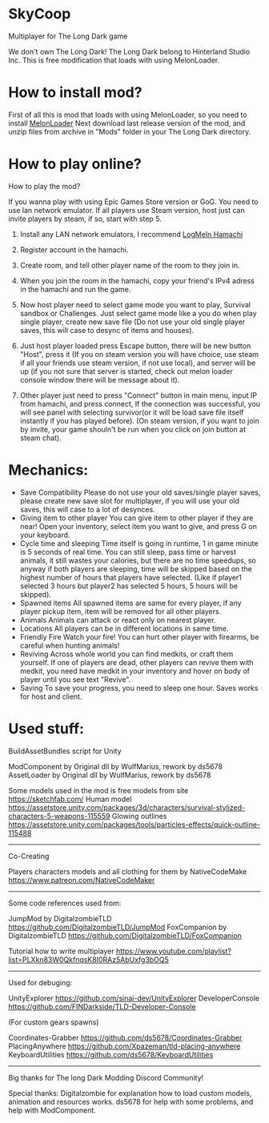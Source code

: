 # SkyCoop
Multiplayer for The Long Dark game

We don't own The Long Dark! The Long Dark belong to Hinterland Studio Inc. 
This is free modification that loads with using MelonLoader.

# How to install mod?

First of all this is mod that loads with using MelonLoader, so you need to install [MelonLoader](https://melonwiki.xyz/#/)
Next download last release version of the mod, and unzip files from archive in "Mods" folder in your The Long Dark directory.


# How to play online?

How to play the mod?

If you wanna play with using Epic Games Store version or GoG. You need to use lan network emulator.
If all players use Steam version, host just can invite players by steam, if so, start with step 5.

1. Install any LAN network emulators, I recommend [LogMeIn Hamachi](https://www.vpn.net/)
2. Register account in the hamachi.
3. Create room, and tell other player name of the room to they join in.
4. When you join the room in the hamachi, copy your friend's IPv4 adress in the hamachi and run the game.

5. Now host player need to select game mode you want to play, Survival sandbox or Challenges. Just select game mode like a you do when play single player, create new save file (Do not use your old single player saves, this will case to desync of items and houses).
6. Just host player loaded press Escape button, there will be new button "Host", press it (If you on steam version  you will have choice, use steam if all your friends use steam version, if not use local), and server will be up (if you not sure that server is started, check out melon loader console window there will be message about it).
7. Other player just need to press "Connect" button in main menu, input IP from hamachi, and press connect, If the connection was successful, you will see panel with selecting survivor(or it will be load save file itself instantly if you has played before).
(On steam version, if you want to join by invite, your game shouln't be run when you click on join button at steam chat).

# Mechanics:
- Save Compatibility Please do not use your old saves/single player saves, please create new save slot for multiplayer, if you will use your old saves, this will case to a lot of desynces.
- Giving item to other player You can give item to other player if they are near! Open your inventory, select item you want to give, and press G on your keyboard.
- Cycle time and sleeping Time itself is going in runtime, 1 in game minute is 5 seconds of real time. You can still sleep, pass time or harvest animals, it still wastes your calories, but there are no time speedups, so anyway if both players are sleeping, time will be skipped based on the highest number of hours that players have selected. (Like if player1 selected 3 hours but player2 has selected 5 hours, 5 hours will be skipped).
- Spawned items All spawned items are same for every player, if any player pickup item, item will be removed for all other players.
- Animals Animals can attack or react only on nearest player.
- Locations All players can be in different locations in same time.
- Friendly Fire Watch your fire! You can hurt other player with firearms, be careful when hunting animals!
- Reviving Across whole world you can find medkits, or craft them yourself. If one of players are dead, other players can revive them with medkit, you need have medkit in your inventory and hover on body of player until you see text "Revive".
-  Saving To save your progress, you need to sleep one hour. Saves works for host and client.


# Used stuff:

BuildAssetBundles script for Unity

ModComponent by Original dll by WulfMarius, rework by ds5678 
AssetLoader by Original dll by WulfMarius, rework by ds5678 

Some models used in the mod is free models from site https://sketchfab.com/
Human model https://assetstore.unity.com/packages/3d/characters/survival-stylized-characters-5-weapons-115559
Glowing outlines https://assetstore.unity.com/packages/tools/particles-effects/quick-outline-115488

----------------------------------------------------------------------

Co-Creating

Players characters models and all clothing for them by NativeCodeMake https://www.patreon.com/NativeCodeMaker

----------------------------------------------------------------------

Some code references used from:

JumpMod by DigitalzombieTLD https://github.com/DigitalzombieTLD/JumpMod
FoxCompanion by DigitalzombieTLD https://github.com/DigitalzombieTLD/FoxCompanion

Tutorial how to write multiplayer https://www.youtube.com/playlist?list=PLXkn83W0QkfnqsK8I0RAz5AbUxfg3bOQ5

----------------------------------------------------------------------

Used for debuging:

UnityExplorer https://github.com/sinai-dev/UnityExplorer
DeveloperConsole https://github.com/FINDarkside/TLD-Developer-Console

(For custom gears spawns)

Coordinates-Grabber https://github.com/ds5678/Coordinates-Grabber
PlacingAnywhere https://github.com/Xpazeman/tld-placing-anywhere
KeyboardUtilities https://github.com/ds5678/KeyboardUtilities


----------------------------------------------------------------------

Big thanks for The long Dark Modding Discord Community!

Special thanks:
Digitalzombie for explanation how to load custom models, animation and resources works.
ds5678 for help with some problems, and help with ModComponent.
